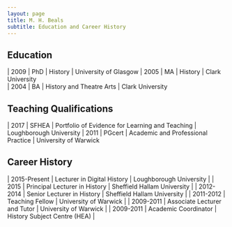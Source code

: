 ```yaml
---
layout: page
title: M. H. Beals
subtitle: Education and Career History
---
```


## Education

| 2009 | PhD | History                  | University of Glasgow 
| 2005 | MA  | History                  | Clark University      
| 2004 | BA  | History and Theatre Arts | Clark University      

## Teaching Qualifications

| 2017 | SFHEA  | Portfolio of Evidence for Learning and Teaching | Loughborough University 
| 2011 | PGcert | Academic and Professional Practice              | University of Warwick  

## Career History

| 2015-Present | Lecturer in Digital History   | Loughborough University      |
| 2015         | Principal Lecturer in History | Sheffield Hallam University  |
| 2012-2014    | Senior Lecturer in History    | Sheffield Hallam University  |
| 2011-2012    | Teaching Fellow               | University of Warwick        |
| 2009-2011    | Associate Lecturer and Tutor  | University of Warwick        |
| 2009-2011    | Academic Coordinator          | History Subject Centre (HEA) |
